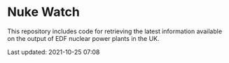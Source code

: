 # Nuke Watch

This repository includes code for retrieving the latest information available on the output of EDF nuclear power plants in the UK.

Last updated: 2021-10-25 07:08